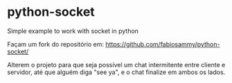 # python-socket
Simple example to work with socket in python


Façam um fork do repositório em: https://github.com/fabiosammy/python-socket/

Alterem o projeto para que seja possível um chat intermitente entre cliente e 
servidor, até que alguém diga "see ya", e o chat finalize em ambos os lados.
